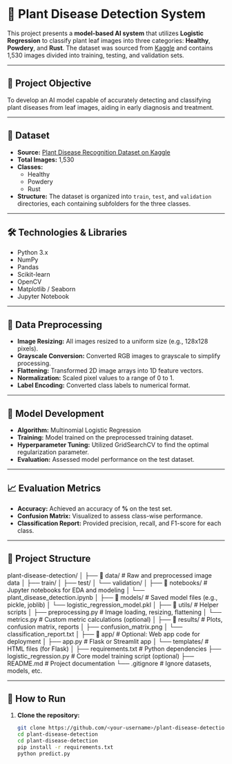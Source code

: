 # 🌿 Plant Disease Detection System

This project presents a **model-based AI system** that utilizes **Logistic Regression** to classify plant leaf images into three categories: **Healthy**, **Powdery**, and **Rust**. The dataset was sourced from [Kaggle](https://www.kaggle.com/datasets/rashikrahmanpritom/plant-disease-recognition-dataset) and contains 1,530 images divided into training, testing, and validation sets.

---

## 📌 Project Objective

To develop an AI model capable of accurately detecting and classifying plant diseases from leaf images, aiding in early diagnosis and treatment.

---

## 📂 Dataset

- **Source:** [Plant Disease Recognition Dataset on Kaggle](https://www.kaggle.com/datasets/rashikrahmanpritom/plant-disease-recognition-dataset)
- **Total Images:** 1,530
- **Classes:**
  - Healthy
  - Powdery
  - Rust
- **Structure:** The dataset is organized into `train`, `test`, and `validation` directories, each containing subfolders for the three classes.

---

## 🛠️ Technologies & Libraries

- Python 3.x
- NumPy
- Pandas
- Scikit-learn
- OpenCV
- Matplotlib / Seaborn
- Jupyter Notebook

---

## 🧹 Data Preprocessing

- **Image Resizing:** All images resized to a uniform size (e.g., 128x128 pixels).
- **Grayscale Conversion:** Converted RGB images to grayscale to simplify processing.
- **Flattening:** Transformed 2D image arrays into 1D feature vectors.
- **Normalization:** Scaled pixel values to a range of 0 to 1.
- **Label Encoding:** Converted class labels to numerical format.

---

## 🧠 Model Development

- **Algorithm:** Multinomial Logistic Regression
- **Training:** Model trained on the preprocessed training dataset.
- **Hyperparameter Tuning:** Utilized GridSearchCV to find the optimal regularization parameter.
- **Evaluation:** Assessed model performance on the test dataset.

---

## 📈 Evaluation Metrics

- **Accuracy:** Achieved an accuracy of **<insert accuracy>%** on the test set.
- **Confusion Matrix:** Visualized to assess class-wise performance.
- **Classification Report:** Provided precision, recall, and F1-score for each class.

---

## 📁 Project Structure
plant-disease-detection/
│
├── 📁 data/                            # Raw and preprocessed image data
│   ├── train/
│   ├── test/
│   └── validation/
│
├── 📁 notebooks/                       # Jupyter notebooks for EDA and modeling
│   └── plant_disease_detection.ipynb
│
├── 📁 models/                          # Saved model files (e.g., pickle, joblib)
│   └── logistic_regression_model.pkl
│
├── 📁 utils/                           # Helper scripts
│   ├── preprocessing.py               # Image loading, resizing, flattening
│   └── metrics.py                     # Custom metric calculations (optional)
│
├── 📁 results/                         # Plots, confusion matrix, reports
│   ├── confusion_matrix.png
│   └── classification_report.txt
│
├── 📁 app/                             # Optional: Web app code for deployment
│   ├── app.py                         # Flask or Streamlit app
│   └── templates/                     # HTML files (for Flask)
│
├── requirements.txt                   # Python dependencies
├── logistic_regression.py             # Core model training script (optional)
├── README.md                          # Project documentation
└── .gitignore                         # Ignore datasets, models, etc.


---

## 🚀 How to Run

1. **Clone the repository:**
   ```bash
   git clone https://github.com/<your-username>/plant-disease-detection.git
   cd plant-disease-detection
   cd plant-disease-detection
   pip install -r requirements.txt
   python predict.py
